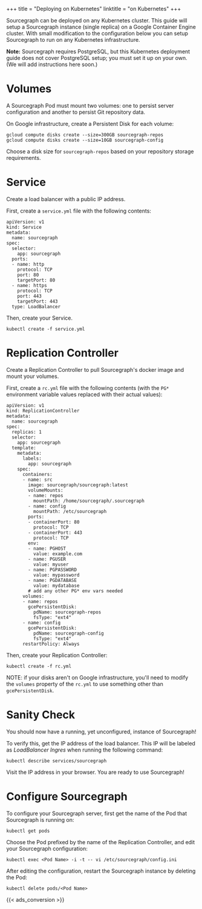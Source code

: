 +++
title = "Deploying on Kubernetes"
linktitle = "on Kubernetes"
+++

Sourcegraph can be deployed on any Kubernetes cluster. This guide will
setup a Sourcegraph instance (single replica) on a Google Container Engine
cluster. With small modification to the configuration below you can setup
Sourcegraph to run on any Kubernetes infrastructure.

**Note:** Sourcegraph requires PostgreSQL, but this Kubernetes
deployment guide does not cover PostgreSQL setup; you must set it up
on your own. (We will add instructions here soon.)

# Volumes

A Sourcegraph Pod must mount two volumes: one to persist server configuration
and another to persist Git repository data.

On Google infrastructure, create a Persistent Disk for each volume:

```
gcloud compute disks create --size=300GB sourcegraph-repos
gcloud compute disks create --size=10GB sourcegraph-config
```

Choose a disk size for `sourcegraph-repos` based on your repository storage
requirements.

# Service

Create a load balancer with a public IP address.

First, create a `service.yml` file with the following contents:

```
apiVersion: v1
kind: Service
metadata:
  name: sourcegraph
spec:
  selector:
    app: sourcegraph
  ports:
  - name: http
    protocol: TCP
    port: 80
    targetPort: 80
  - name: https
    protocol: TCP
    port: 443
    targetPort: 443
  type: LoadBalancer
```

Then, create your Service.

```
kubectl create -f service.yml
```

# Replication Controller

Create a Replication Controller to pull Sourcegraph's docker image
and mount your volumes.

First, create a `rc.yml` file with the following contents (with the
`PG*` environment variable values replaced with their actual values):

```
apiVersion: v1
kind: ReplicationController
metadata:
  name: sourcegraph
spec:
  replicas: 1
  selector:
    app: sourcegraph
  template:
    metadata:
      labels:
        app: sourcegraph
    spec:
      containers:
      - name: src
        image: sourcegraph/sourcegraph:latest
        volumeMounts:
        - name: repos
          mountPath: /home/sourcegraph/.sourcegraph
        - name: config
          mountPath: /etc/sourcegraph
        ports:
        - containerPort: 80
          protocol: TCP
        - containerPort: 443
          protocol: TCP
	    env:
		- name: PGHOST
		  value: example.com
		- name: PGUSER
		  value: myuser
        - name: PGPASSWORD
		  value: mypassword
	    - name: PGDATABASE
		  value: mydatabase
	    # add any other PG* env vars needed
      volumes:
      - name: repos
        gcePersistentDisk:
          pdName: sourcegraph-repos
          fsType: "ext4"
      - name: config
        gcePersistentDisk:
          pdName: sourcegraph-config
          fsType: "ext4"
      restartPolicy: Always
```

Then, create your Replication Controller:

```
kubectl create -f rc.yml
```

NOTE: if your disks aren't on Google infrastructure, you'll need to
modify the `volumes` property of the `rc.yml` to use something other than
`gcePersistentDisk`.

# Sanity Check

You should now have a running, yet unconfigured, instance of Sourcegraph!

To verify this, get the IP address of the load balancer. This IP
will be labeled as *LoadBalancer Ingres* when running the following command:

```
kubectl describe services/sourcegraph
```

Visit the IP address in your browser. You are ready to use Sourcegraph!

# Configure Sourcegraph

To configure your Sourcegraph server, first get the name of the Pod
that Sourcegraph is running on:

```
kubectl get pods
```

Choose the Pod prefixed by the name of the Replication Controller,
and edit your Sourcegraph configuration:

```
kubectl exec <Pod Name> -i -t -- vi /etc/sourcegraph/config.ini
```

After editing the configuration, restart the Sourcegraph instance
by deleting the Pod:

```
kubectl delete pods/<Pod Name>
```

{{< ads_conversion >}}
